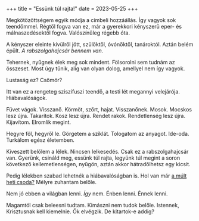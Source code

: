 +++
title = "Essünk túl rajta!"
date = 2023-05-25
+++

Megkötözöttségem egyik módja
a címbeli hozzáállás.
Így vagyok sok teendőmmel.
Régtől fogva van ez,
már a gyerekkori kényszerű
eper- és málnaszedésektől fogva.
Valószínűleg régebb óta.

A kényszer eleinte kívülről jött,
szülőktől, óvónőktől, tanároktól.
Aztán belém épült.
*A rabszolgahajcsár bennem van.*

Tehernek, nyűgnek élek meg sok mindent.
Fölsorolni sem tudnám az összeset.
Most úgy tűnik,
alig van olyan dolog,
amellyel nem így vagyok.

Lustaság ez?
Csömör?

Itt van ez a rengeteg
sziszifuszi teendő,
a testi lét megannyi velejárója.
Hiábavalóságok.

Füvet vágok. Visszanő.
Körmöt, szőrt, hajat. Visszanőnek.
Mosok. Mocskos lesz újra.
Takarítok. Kosz lesz újra.
Rendet rakok. Rendetlenség lesz újra.
Kijavítom. Elromlik megint.

Hegyre föl, hegyről le.
Görgetem a sziklát.
Tologatom az anyagot.
Ide-oda.
Turkálom egész életemben.

Kiveszett belőlem a lélek.
Nincsen lelkesedés.
Csak ez a rabszolgahajcsár van.
Gyerünk, csináld meg, essünk túl rajta,
legyünk túl megint a soron következő kellemetlenségen, nyűgön,
aztán akkor hátradőlhetsz egy kicsit.

Pedig lélekben szabad lehetnék
a hiábavalóságban is.
Hol van már [a múlt heti csoda?][1]
Mélyre zuhantam belőle.

[1]: @/isten-josagaba-csoppenve.md

Nem jó ebben a világban lenni.
*Így* nem.
Énben lenni.
Énnek lenni.

Magamtól csak beleesni tudtam.
Kimászni nem tudok belőle.
Istennek, Krisztusnak kell kiemelnie.
Ők elvégzik.
De kitartok-e addig?
